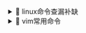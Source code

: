 <details>
<summary>📌 linux命令查漏补缺</summary>

![](/doc/Mind%20maps/linux/res/linux命令.png)

</details>

<details>
<summary>📌 vim常用命令</summary>

![](/doc/Mind%20maps/linux/res/vim常用命令.png)

</details>
